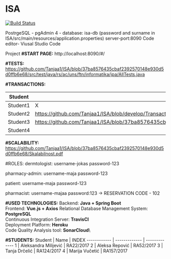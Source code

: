 # ISA


[![Build Status](https://travis-ci.com/Tanjaa1/ISA.svg?branch=develop)](https://travis-ci.com/Tanjaa1/ISA)

PostrgeSQL - pgAdmin 4 - database: isa-db (password and surname in ISA/src/main/resources/application.properties)
server-port:8090
Code editor- Viusal Studio Code

Project 
**#START PAGE:** http://localhost:8090/#/

**#TESTS:** https://github.com/Tanjaa1/ISA/blob/37ba8576435cbaf2392570148e930d5d0ffb6e68/src/test/java/rs/ac/uns/ftn/informatika/jpa/AllTests.java

**#TRANSACTIONS:**

Student | Path 
------------ | -----------------------------------------------------------------------------------------------------------------------
Student1 | X
Student2 | https://github.com/Tanjaa1/ISA/blob/develop/Transactions/Transakcija_Student2_Repovic_Aleksa_RA_52_2017.pdf
Student3 | https://github.com/Tanjaa1/ISA/blob/37ba8576435cbaf2392570148e930d5d0ffb6e68/Transactions/Transakcija_Student3_Tanja_Drcelic.pdf
Student4 | 

**#SCALABILITY:** https://github.com/Tanjaa1/ISA/blob/37ba8576435cbaf2392570148e930d5d0ffb6e68/Skalabilnost.pdf

#ROLES:
dermtologist: username-jokas password-123
						

pharmacy-admin: username-maja password-123

patient: username-maja password-123

pharmacist: username-majaa password:123
						-> RESERVATION CODE - 102
						
**#USED TECHNOLOGIES:**
Backend: **Java + Spring Boot**\
Frontend: **Vue.js + Axios**
Relational Database Management System: **PostgreSQL**\
Continuous Integration Server: **TravisCI**\
Deployment Platform: **Heroku**\
Code Quality Analysis tool: **SonarCloud**\

**#STUDENTS:**
Student | Name | INDEX
------------ | ------------- |  -------------
1 | Aleksandra Milijević | RA22/2017
2 | Aleksa Repović | RA52/2017
3 | Tanja Drčelić | RA124/2017
4 | Marija Vučetić | RA157/2017
